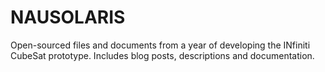 # NAUSOLARIS
Open-sourced files and documents from a year of developing the INfiniti CubeSat prototype. Includes blog posts, descriptions and documentation.
